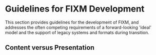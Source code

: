 # Guidelines for FIXM Development
This section provides guidelines for the development of FIXM, and addresses the often competing requirements of a forward-looking 'ideal' model and the support of legacy systems and formats during transition. 

## Content versus Presentation
